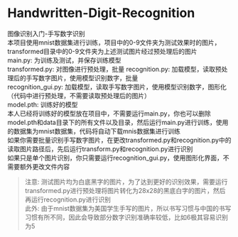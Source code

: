 # Handwritten-Digit-Recognition
图像识别入门-手写数字识别   
本项目使用mnist数据集进行训练，项目中的0-9文件夹为测试效果时的图片，transformed目录中的0-9文件夹为上述测试图片经过预处理后的图片   
main.py: 为训练及测试，并保存训练模型   
transformed.py: 对图像进行预处理，批量
recognition.py: 加载模型，读取预处理后的手写数字图片，使用模型识别数字，批量   
recognition_gui.py: 加载模型，读取手写数字图片，使用模型识别数字，图形化（代码中进行预处理，不需要读取预处理后的图片）   
model.pth: 训练好的模型   
本人已经将训练好的模型放在项目中，不需要运行main.py，你也可以删除model.pth和data目录下的所有文件以及目录，然后运行main.py进行训练，使用的数据集为mnist数据集，代码将自动下载mnis数据集进行训练   
如果你需要批量识别手写数字图片，在更改transformed.py和recognition.py中的读取图片路径后，先后运行transform.py和recognition.py进行识别   
如果只是单个图片识别，你只需要运行recognition_gui.py，使用图形化界面，不需要额外更改文件内容
> 注意: 测试图片均为白底黑字的图片，为了达到更好的识别效果，需要运行transformed.py进行预处理将图片转化为28x28的黑底白字的图片，然后再运行recognition.py进行识别   
> 此外: 由于mnist数据集为美国学生手写的图片，所以书写习惯与中国的书写习惯有所不同，因此会导致部分数字识别准确率较低，比如6极其容易识别为5
